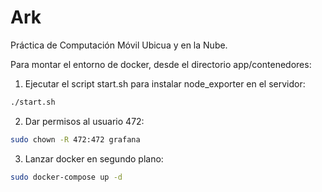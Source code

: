 # Ark
Práctica de Computación Móvil Ubicua y en la Nube.


Para montar el entorno de docker, desde el directorio app/contenedores:

1. Ejecutar el script start.sh para instalar node_exporter en el servidor:

```bash
./start.sh
```
2. Dar permisos al usuario 472:
```bash
sudo chown -R 472:472 grafana 
```

3. Lanzar docker en segundo plano:

```bash
sudo docker-compose up -d
```

